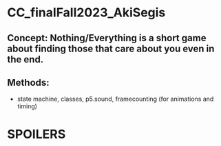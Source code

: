 # CC_finalFall2023_AkiSegis

## Concept: Nothing/Everything is a short game about finding those that care about you even in the end.

## Methods:
- state machine, classes, p5.sound, framecounting (for animations and timing)


















# SPOILERS
